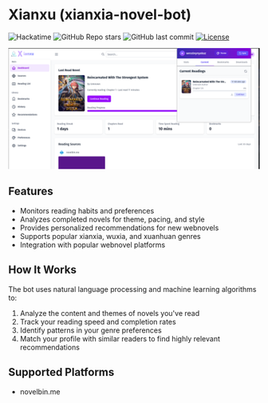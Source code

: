 # Xianxu (xianxia-novel-bot)

![Hackatime](https://hackatime-badge.hackclub.com/U08RWLFGRKN/xianxia-bot?style=flat-square&label=hackatime&color=blue) ![GitHub Repo stars](https://img.shields.io/github/stars/wessleyn/xianxia-bot?style=social) ![GitHub last commit](https://img.shields.io/github/last-commit/wessleyn/xianxia-bot) [![License](https://img.shields.io/badge/License-GPL%20v3-blue.svg)](LICENSE)

![Landing Page](./_assets/landing.png)

## Features

- Monitors reading habits and preferences
- Analyzes completed novels for theme, pacing, and style
- Provides personalized recommendations for new webnovels
- Supports popular xianxia, wuxia, and xuanhuan genres
- Integration with popular webnovel platforms

## How It Works

The bot uses natural language processing and machine learning algorithms to:

1. Analyze the content and themes of novels you've read
2. Track your reading speed and completion rates
3. Identify patterns in your genre preferences
4. Match your profile with similar readers to find highly relevant recommendations

## Supported Platforms

- novelbin.me
